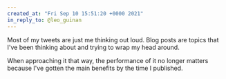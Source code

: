 ```yaml
---
created_at: "Fri Sep 10 15:51:20 +0000 2021"
in_reply_to: @leo_guinan
---
```


Most of my tweets are just me thinking out loud. Blog posts are topics that I've been thinking about and trying to wrap my head around.

When approaching it that way, the performance of it no longer matters because I've gotten the main benefits by the time I published.